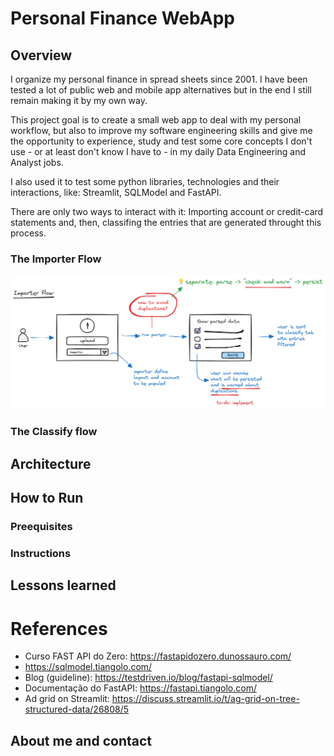 # Personal Finance WebApp

## Overview

I organize my personal finance in spread sheets since 2001. I have been tested a lot of public web and mobile app alternatives but in the end I still remain making it by my own way.

This project goal is to create a small web app to deal with my personal workflow, but also to improve my software engineering skills and give me the opportunity to experience, study and test some core concepts I don't use - or at least don't know I have to - in my daily Data Engineering and Analyst jobs.

I also used it to test some python libraries, technologies and their interactions, like: Streamlit, SQLModel and FastAPI.

There are only two ways to interact with it: Importing account or credit-card statements and, then, classifing the entries that are generated throught this process.

### The Importer Flow


!['Importer Flow'](/docs/img/importer-flow.png)


### The Classify flow



## Architecture

## How to Run 

### Preequisites

### Instructions


## Lessons learned



# References

- Curso FAST API do Zero: https://fastapidozero.dunossauro.com/
- https://sqlmodel.tiangolo.com/
- Blog (guideline): https://testdriven.io/blog/fastapi-sqlmodel/
- Documentação do FastAPI: https://fastapi.tiangolo.com/
- Ad grid on Streamlit: https://discuss.streamlit.io/t/ag-grid-on-tree-structured-data/26808/5

## About me and contact

